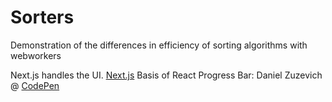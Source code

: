 # Sorters
Demonstration of the differences in efficiency of sorting algorithms with webworkers

Next.js handles the UI. [Next.js](https://nextjs.org/)
Basis of React Progress Bar: Daniel Zuzevich @ [CodePen](https://codepen.io/DZuz14/pen/oqeMpY?editors=0010)
